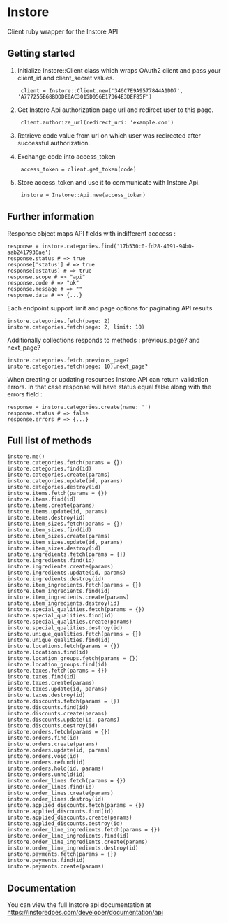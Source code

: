 Instore
===============

Client ruby wrapper for the Instore API

## Getting started

1. Initialize Instore::Client class which wraps OAuth2 client and pass your client\_id and client\_secret values.

        client = Instore::Client.new('346C7E9A9577844A1DD7', 'A777255B68BDDDE0AC3015D056E17364E3DEF85F')

2. Get Instore Api authorization page url and redirect user to this page.

        client.authorize_url(redirect_uri: 'example.com')

3. Retrieve code value from url on which user was redirected after successful authorization.

4. Exchange code into access_token

        access_token = client.get_token(code)

5. Store access_token and use it to communicate with Instore Api.

        instore = Instore::Api.new(access_token)


## Further information

Response object maps API fields with indifferent acccess :

    response = instore.categories.find('17b530c0-fd28-4091-94b0-aab2417936ae')
    response.status # => true
    response['status'] # => true
    response[:status] # => true
    response.scope # => "api"
    response.code # => "ok"
    response.message # => ""
    response.data # => {...}

Each endpoint support limit and page options for paginating API results

    instore.categories.fetch(page: 2)
    instore.categories.fetch(page: 2, limit: 10)

Additionally collections responds to methods : previous_page? and next_page?

    instore.categories.fetch.previous_page?
    instore.categories.fetch(page: 10).next_page?

When creating or updating resources Instore API can return validation errors. In that case response will have status equal false along with the errors field :

    response = instore.categories.create(name: '')
    response.status # => false
    response.errors # => {...}

## Full list of methods
       
    instore.me()
    instore.categories.fetch(params = {})
    instore.categories.find(id)
    instore.categories.create(params)
    instore.categories.update(id, params)
    instore.categories.destroy(id)
    instore.items.fetch(params = {})
    instore.items.find(id)
    instore.items.create(params)
    instore.items.update(id, params)
    instore.items.destroy(id)
    instore.item_sizes.fetch(params = {})
    instore.item_sizes.find(id)
    instore.item_sizes.create(params)
    instore.item_sizes.update(id, params)
    instore.item_sizes.destroy(id)
    instore.ingredients.fetch(params = {})
    instore.ingredients.find(id)
    instore.ingredients.create(params)
    instore.ingredients.update(id, params)
    instore.ingredients.destroy(id)
    instore.item_ingredients.fetch(params = {})
    instore.item_ingredients.find(id)
    instore.item_ingredients.create(params)
    instore.item_ingredients.destroy(id)
    instore.special_qualities.fetch(params = {})
    instore.special_qualities.find(id)
    instore.special_qualities.create(params)
    instore.special_qualities.destroy(id)
    instore.unique_qualities.fetch(params = {})
    instore.unique_qualities.find(id)
    instore.locations.fetch(params = {})
    instore.locations.find(id)
    instore.location_groups.fetch(params = {})
    instore.location_groups.find(id)
    instore.taxes.fetch(params = {})
    instore.taxes.find(id)
    instore.taxes.create(params)
    instore.taxes.update(id, params)
    instore.taxes.destroy(id)
    instore.discounts.fetch(params = {})
    instore.discounts.find(id)
    instore.discounts.create(params)
    instore.discounts.update(id, params)
    instore.discounts.destroy(id)
    instore.orders.fetch(params = {})
    instore.orders.find(id)
    instore.orders.create(params)
    instore.orders.update(id, params)
    instore.orders.void(id)
    instore.orders.refund(id)
    instore.orders.hold(id, params)
    instore.orders.unhold(id)
    instore.order_lines.fetch(params = {})
    instore.order_lines.find(id)
    instore.order_lines.create(params)
    instore.order_lines.destroy(id)
    instore.applied_discounts.fetch(params = {})
    instore.applied_discounts.find(id)
    instore.applied_discounts.create(params)
    instore.applied_discounts.destroy(id)
    instore.order_line_ingredients.fetch(params = {})
    instore.order_line_ingredients.find(id)
    instore.order_line_ingredients.create(params)
    instore.order_line_ingredients.destroy(id)
    instore.payments.fetch(params = {})
    instore.payments.find(id)
    instore.payments.create(params)

## Documentation

You can view the full Instore api documentation at <https://instoredoes.com/developer/documentation/api>
